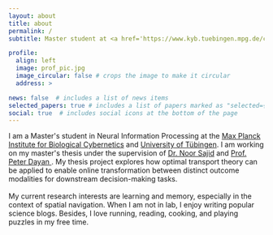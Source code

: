 ```yaml
---
layout: about
title: about
permalink: /
subtitle: Master student at <a href='https://www.kyb.tuebingen.mpg.de/computational-neuroscience'> Max Planck for Biological Cybernetics</a>

profile:
  align: left
  image: prof_pic.jpg
  image_circular: false # crops the image to make it circular
  address: >

news: false  # includes a list of news items
selected_papers: true # includes a list of papers marked as "selected={true}"
social: true  # includes social icons at the bottom of the page
---
```

I am a Master's student in Neural Information Processing at the  <a href='https://www.kyb.tuebingen.mpg.de/computational-neuroscience'>Max Planck Institute for Biological Cybernetics</a> and <a href='https://www.neuroschool-tuebingen.de'> University of Tübingen</a>. I am working on my master's thesis under the supervision of <a href = "https://www.noorsajid.com/page_1">Dr. Noor Sajid</a> and <a href= "https://www.mpg.de/12309370/biological-cybernetics-dayan">Prof. Peter Dayan </a>. My thesis project explores how optimal transport theory can be applied to enable online transformation between distinct outcome modalities for downstream decision-making tasks.
<br/>
<br/>
My current research interests are learning and memory, especially in the context of spatial navigation. When I am not in lab, I enjoy writing popular science blogs. Besides, I love running, reading, cooking, and playing puzzles in my free time. 
<br/>